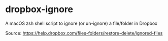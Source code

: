 # dropbox-ignore
A macOS zsh shell script to ignore (or un-ignore) a file/folder in Dropbox

Source: <https://help.dropbox.com/files-folders/restore-delete/ignored-files>

